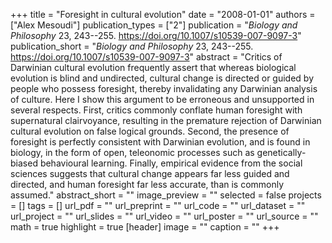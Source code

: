 +++
title = "Foresight in cultural evolution"
date = "2008-01-01"
authors = ["Alex Mesoudi"]
publication_types = ["2"]
publication = "_Biology and Philosophy_ 23, 243--255. https://doi.org/10.1007/s10539-007-9097-3"
publication_short = "_Biology and Philosophy_ 23, 243--255. https://doi.org/10.1007/s10539-007-9097-3"
abstract = "Critics of Darwinian cultural evolution frequently assert that whereas biological evolution is blind and undirected, cultural change is directed or guided by people who possess foresight, thereby invalidating any Darwinian analysis of culture. Here I show this argument to be erroneous and unsupported in several respects. First, critics commonly conflate human foresight with supernatural clairvoyance, resulting in the premature rejection of Darwinian cultural evolution on false logical grounds. Second, the presence of foresight is perfectly consistent with Darwinian evolution, and is found in biology, in the form of open, teleonomic processes such as genetically-biased behavioural learning. Finally, empirical evidence from the social sciences suggests that cultural change appears far less guided and directed, and human foresight far less accurate, than is commonly assumed."
abstract_short = ""
image_preview = ""
selected = false
projects = []
tags = []
url_pdf = ""
url_preprint = ""
url_code = ""
url_dataset = ""
url_project = ""
url_slides = ""
url_video = ""
url_poster = ""
url_source = ""
math = true
highlight = true
[header]
image = ""
caption = ""
+++
